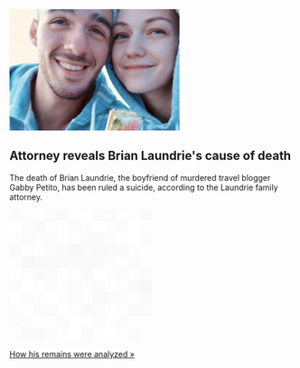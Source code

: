 
![Attorney reveals Brian Laundrie's cause of death](./20211123235901.png)
## Attorney reveals Brian Laundrie's cause of death

The death of Brian Laundrie, the boyfriend of murdered travel blogger Gabby Petito, has been ruled a suicide, according to the Laundrie family attorney.

![pic](../square_bg.png)

[How his remains were analyzed »](https://www.yahoo.com/gma/brian-laundrie-boyfriend-murdered-travel-192104024.html)
